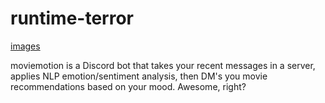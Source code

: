 # runtime-terror
[images](moviemotion\images\movieMotion0.jpg)

moviemotion is a Discord bot that takes your recent messages in a server, applies NLP emotion/sentiment analysis, then DM's you movie recommendations based on your mood. 
Awesome, right? 


